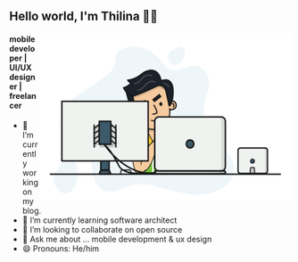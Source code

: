 ## Hello world, I'm Thilina 👨‍💻  

<img align="right" alt="GIF" src="https://github.com/thilina-sanjeewa/thilina-sanjeewa/blob/main/1.gif?raw=true" width="450" height="300"  />

#### mobile developer | UI/UX designer | freelancer
- 🔭 I’m currently working on my blog.
- 🌱 I’m currently learning software architect
- 👯 I’m looking to collaborate on open source
- 💬 Ask me about ... mobile development & ux design
- 😄 Pronouns: He/him


<!--
**thilina-sanjeewa/thilina-sanjeewa** is a ✨ _special_ ✨ repository because its `README.md` (this file) appears on your GitHub profile.

Here are some ideas to get you started:

- 🔭 I’m currently working on ...
- 🌱 I’m currently learning ...
- 👯 I’m looking to collaborate on ...
- 🤔 I’m looking for help with ...
- 💬 Ask me about ...
- 📫 How to reach me: ...
- 😄 Pronouns: ...
- ⚡ Fun fact: ...
-->
